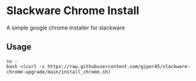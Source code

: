 # Slackware Chrome Install  
A simple google chrome installer for slackware  
## Usage  
```  
su -
bash <(curl -s https://raw.githubusercontent.com/giper45/slackware-chrome-upgrade/main/install_chrome.sh)
```

